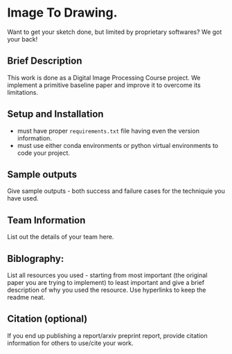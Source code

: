 # Image To Drawing.
Want to get your sketch done, but limited by proprietary softwares? We got your back!

## Brief Description

This work is done as a Digital Image Processing Course project. We implement a primitive baseline paper and improve it to overcome its limitations.

## Setup and Installation

- must have proper `requirements.txt` file having even the version information.
- must use either conda environments or python virtual environments to code your project.

## Sample outputs

Give sample outputs - both success and failure cases for the techniquie you have used.

## Team Information

List out the details of your team here.

## Biblography:
List all resources you used - starting from most important (the original paper you are trying to implement) to least important and give a brief description of why you used the resource. Use hyperlinks to keep the readme neat.

## Citation (optional)

If you end up publishing a report/arxiv preprint report, provide citation information for others to use/cite your work.
